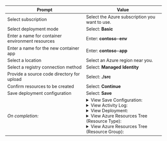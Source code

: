 | Prompt | Value |
|--------|-------|
| Select subscription | Select the Azure subscription you want to use. |
| Select deployment mode | Select: <b>Basic</b> |
| Enter a name for container environment resources | Enter: <b>contoso-env</b> |
| Enter a name for the new container app | Enter: <b>contoso-app</b> |
| Select a location | Select an Azure region near you. |
| Select a registry connection method | Select: <b>Managed Identity</b> |
| Provide a source code directory for upload | Select: <b>./src</b> |
| Confirm resources to be created | Select: <b>Continue</b> |
| Save deployment configuration | Select: <b>Save</b> |
| <i>On completion<i>: | <details><summary>View Save Configuration: </summary><p>`.vscode/settings.json`:</p><img src="./images/dwp-saved-settings.png"></details> <details><summary>View Activity Log: </summary><img src="./images/dwp-activity-log.png"></details> <details><summary>View Deployment: </summary><img src="./images/dwp-popup.png"></details> <details><summary>View Azure Resources Tree (Resource Type): </summary><img src="./images/dwp-tree-resource-type.png"></details> <details><summary>View Azure Resources Tree (Resource Group): </summary><img src="./images/dwp-tree-resource-group.png"></details> |
